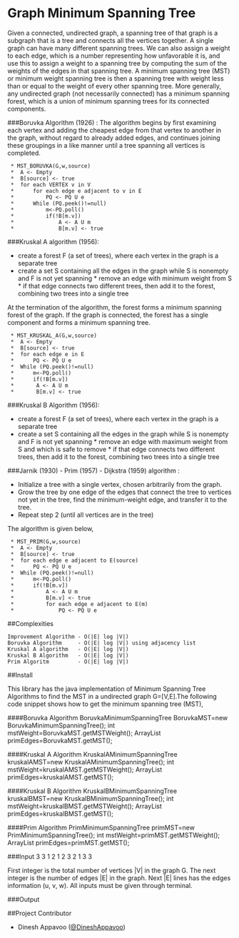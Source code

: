 Graph Minimum Spanning Tree
=========

Given a connected, undirected graph, a spanning tree of that graph is a subgraph that is a tree and connects all the 
vertices together. A single graph can have many different spanning trees. We can also assign a weight to each edge, 
which is a number representing how unfavorable it is, and use this to assign a weight to a spanning tree by computing 
the sum of the weights of the edges in that spanning tree. A minimum spanning tree (MST) or minimum weight spanning tree 
is then a spanning tree with weight less than or equal to the weight of every other spanning tree. More generally, any 
undirected graph (not necessarily connected) has a minimum spanning forest, which is a union of minimum spanning trees 
for its connected components.

###Boruvka Algorithm (1926) :
The algorithm begins by first examining each vertex and adding the cheapest edge from that vertex to another in the graph, 
without regard to already added edges, and continues joining these groupings in a like manner until a tree spanning all 
vertices is completed.

	 * MST_BORUVKA(G,w,source)
	 *  A <- Empty
	 *  B[source] <- true
	 *  for each VERTEX v in V
	 *  	for each edge e adjacent to v in E
	 *  		PQ <- PQ U e
	 *  	While (PQ.peek()!=null)
	 *  		m<-PQ.poll()
	 *      	if(!B[m.v])
	 *       		A <- A U m
	 *       		B[m.v] <- true

###Kruskal A algorithm (1956):
* create a forest F (a set of trees), where each vertex in the graph is a separate tree
* create a set S containing all the edges in the graph
    while S is nonempty and F is not yet spanning
      * remove an edge with minimum weight from S
      * if that edge connects two different trees, then add it to the forest, combining two trees into a single tree

At the termination of the algorithm, the forest forms a minimum spanning forest of the graph. If the graph is connected, the forest has a single component and forms a minimum spanning tree.
	 
	 * MST_KRUSKAL_A(G,w,source)
	 *  A <- Empty
	 *  B[source] <- true
	 *  for each edge e in E
	 *      PQ <- PQ U e
	 *  While (PQ.peek()!=null)
	 *  	m<-PQ.poll()
	 *      if(!B[m.v])
	 *       A <- A U m
	 *       B[m.v] <- true

###Kruskal B Algorithm (1956):

* create a forest F (a set of trees), where each vertex in the graph is a separate tree
* create a set S containing all the edges in the graph
    while S is nonempty and F is not yet spanning
      * remove an edge with maximum weight from S and which is safe to remove
      * if that edge connects two different trees, then add it to the forest, combining two trees into a single tree


###Jarnik (1930) - Prim (1957) - Dijkstra (1959) algorithm :

* Initialize a tree with a single vertex, chosen arbitrarily from the graph.
* Grow the tree by one edge of the edges that connect the tree to vertices not yet in the tree, find the minimum-weight edge, and transfer it to the tree.
* Repeat step 2 (until all vertices are in the tree)

The algorithm is given below,

	 * MST_PRIM(G,w,source)
	 * 	A <- Empty
	 * 	B[source] <- true
	 * 	for each edge e adjacent to E(source)
	 *		PQ <- PQ U e
	 *	While (PQ.peek()!=null)
	 *		m<-PQ.poll()
	 *		if(!B[m.v])
	 *			A <- A U m
	 *			B[m.v] <- true
	 *			for each edge e adjacent to E(m)
	 *				PQ <- PQ U e

##Complexities

	Improvement Algorithm - O(|E| log |V|)
	Boruvka Algorithm     - O(|E| log |V|) using adjacency list
	Kruskal A algorithm   - O(|E| log |V|)
	Kruskal B Algorithm   - O(|E| log |V|)
	Prim Algoritm         - O(|E| log |V|)


##Install

This library has the java implementation of Minimum Spanning Tree Algorithms to find the MST in a 
undirected graph G=[V,E].The following code snippet shows how to get the minimum spanning tree (MST),

####Boruvka Algorithm
	BoruvkaMinimumSpanningTree BoruvkaMST=new BoruvkaMinimumSpanningTree();
	int mstWeight=BoruvkaMST.getMSTWeight();
	ArrayList<Edge> primEdges=BoruvkaMST.getMST();
	
####Kruskal A Algorithm
	KruskalAMinimumSpanningTree kruskalAMST=new KruskalAMinimumSpanningTree();
	int mstWeight=kruskalAMST.getMSTWeight();
	ArrayList<Edge> primEdges=kruskalAMST.getMST();
	
####Kruskal B Algorithm
	KruskalBMinimumSpanningTree kruskalBMST=new KruskalBMinimumSpanningTree();
	int mstWeight=kruskalBMST.getMSTWeight();
	ArrayList<Edge> primEdges=kruskalBMST.getMST();
	
####Prim Algorithm
	PrimMinimumSpanningTree primMST=new PrimMinimumSpanningTree();
	int mstWeight=primMST.getMSTWeight();
	ArrayList<Edge> primEdges=primMST.getMST();



###Input
	3 3
	1 2 1
	2 3 2
	1 3 3

First integer is the total number of vertices |V| in the graph G. The next integer is the number of edges |E| in the graph.
Next |E| lines has the edges information (u, v, w). All inputs must be given through terminal.

###Output

  
##Project Contributor

* Dinesh Appavoo ([@DineshAppavoo](https://twitter.com/DineshAppavoo))